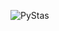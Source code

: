 ![PyStas](https://user-images.githubusercontent.com/81849260/185841702-f7b855db-63c0-49d6-ad3f-cb5a8f1bd54f.png)
